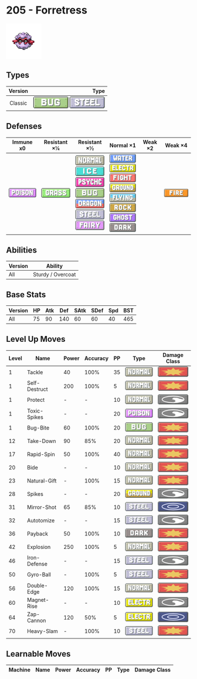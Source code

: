 # 205 - Forretress

![forretress](../img/pokemon/205.png)

## Types

| Version | Type                                                          |
| :-----: | ------------------------------------------------------------: |
| Classic | ![bug](../img/types/bug.png) ![steel](../img/types/steel.png) |

## Defenses

| Immune x0                          | Resistant ×¼                     | Resistant ×½                                                                                                                                                                                                                                                   | Normal ×1                                                                                                                                                                                                                                                                                                       | Weak ×2 | Weak ×4                        |
| ---------------------------------- | -------------------------------- | -------------------------------------------------------------------------------------------------------------------------------------------------------------------------------------------------------------------------------------------------------------- | --------------------------------------------------------------------------------------------------------------------------------------------------------------------------------------------------------------------------------------------------------------------------------------------------------------- | ------- | ------------------------------ |
| ![poison](../img/types/poison.png) | ![grass](../img/types/grass.png) | ![normal](../img/types/normal.png)<br/>![ice](../img/types/ice.png)<br/>![psychic](../img/types/psychic.png)<br/>![bug](../img/types/bug.png)<br/>![dragon](../img/types/dragon.png)<br/>![steel](../img/types/steel.png)<br/>![fairy](../img/types/fairy.png) | ![water](../img/types/water.png)<br/>![electric](../img/types/electric.png)<br/>![fighting](../img/types/fighting.png)<br/>![ground](../img/types/ground.png)<br/>![flying](../img/types/flying.png)<br/>![rock](../img/types/rock.png)<br/>![ghost](../img/types/ghost.png)<br/>![dark](../img/types/dark.png) |         | ![fire](../img/types/fire.png) |

## Abilities

| Version | Ability           |
| ------- | ----------------- |
| All     | Sturdy / Overcoat |

## Base Stats

| Version | HP | Atk | Def | SAtk | SDef | Spd | BST |
| ------- | -- | --- | --- | ---- | ---- | --- | --- |
| All     | 75 | 90  | 140 | 60   | 60   | 40  | 465 |

## Level Up Moves

| Level | Name          | Power | Accuracy | PP | Type                                   | Damage Class                           |
| ----- | ------------- | ----- | -------- | -- | -------------------------------------- | -------------------------------------- |
| 1     | Tackle        | 40    | 100%     | 35 | ![normal](../img/types/normal.png)     | ![physical](../img/types/physical.png) |
| 1     | Self-Destruct | 200   | 100%     | 5  | ![normal](../img/types/normal.png)     | ![physical](../img/types/physical.png) |
| 1     | Protect       | -     | -        | 10 | ![normal](../img/types/normal.png)     | ![status](../img/types/status.png)     |
| 1     | Toxic-Spikes  | -     | -        | 20 | ![poison](../img/types/poison.png)     | ![status](../img/types/status.png)     |
| 1     | Bug-Bite      | 60    | 100%     | 20 | ![bug](../img/types/bug.png)           | ![physical](../img/types/physical.png) |
| 12    | Take-Down     | 90    | 85%      | 20 | ![normal](../img/types/normal.png)     | ![physical](../img/types/physical.png) |
| 17    | Rapid-Spin    | 50    | 100%     | 40 | ![normal](../img/types/normal.png)     | ![physical](../img/types/physical.png) |
| 20    | Bide          | -     | -        | 10 | ![normal](../img/types/normal.png)     | ![physical](../img/types/physical.png) |
| 23    | Natural-Gift  | -     | 100%     | 15 | ![normal](../img/types/normal.png)     | ![physical](../img/types/physical.png) |
| 28    | Spikes        | -     | -        | 20 | ![ground](../img/types/ground.png)     | ![status](../img/types/status.png)     |
| 31    | Mirror-Shot   | 65    | 85%      | 10 | ![steel](../img/types/steel.png)       | ![special](../img/types/special.png)   |
| 32    | Autotomize    | -     | -        | 15 | ![steel](../img/types/steel.png)       | ![status](../img/types/status.png)     |
| 36    | Payback       | 50    | 100%     | 10 | ![dark](../img/types/dark.png)         | ![physical](../img/types/physical.png) |
| 42    | Explosion     | 250   | 100%     | 5  | ![normal](../img/types/normal.png)     | ![physical](../img/types/physical.png) |
| 46    | Iron-Defense  | -     | -        | 15 | ![steel](../img/types/steel.png)       | ![status](../img/types/status.png)     |
| 50    | Gyro-Ball     | -     | 100%     | 5  | ![steel](../img/types/steel.png)       | ![physical](../img/types/physical.png) |
| 56    | Double-Edge   | 120   | 100%     | 15 | ![normal](../img/types/normal.png)     | ![physical](../img/types/physical.png) |
| 60    | Magnet-Rise   | -     | -        | 10 | ![electric](../img/types/electric.png) | ![status](../img/types/status.png)     |
| 64    | Zap-Cannon    | 120   | 50%      | 5  | ![electric](../img/types/electric.png) | ![special](../img/types/special.png)   |
| 70    | Heavy-Slam    | -     | 100%     | 10 | ![steel](../img/types/steel.png)       | ![physical](../img/types/physical.png) |

## Learnable Moves

| Machine | Name | Power | Accuracy | PP | Type | Damage Class |
| ------- | ---- | ----- | -------- | -- | ---- | ------------ |